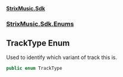 #### [StrixMusic.Sdk](./index.md 'index')
### [StrixMusic.Sdk.Enums](./StrixMusic-Sdk-Enums.md 'StrixMusic.Sdk.Enums')
## TrackType Enum
Used to identify which variant of track this is.  
```csharp
public enum TrackType
```
